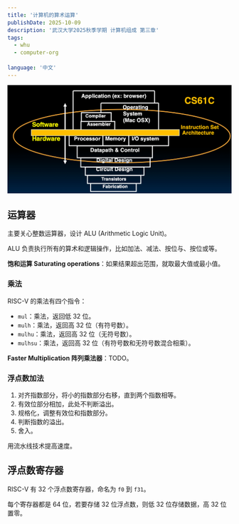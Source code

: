```yaml
---
title: '计算机的算术运算'
publishDate: 2025-10-09
description: '武汉大学2025秋季学期 计算机组成 第三章'
tags:
  - whu
  - computer-org

language: '中文'
---
```


![img-01](./img-01.png)

## 运算器

主要关心整数运算器，设计 ALU (Arithmetic Logic Unit)。

ALU 负责执行所有的算术和逻辑操作，比如加法、减法、按位与、按位或等。

**饱和运算 Saturating operations**：如果结果超出范围，就取最大值或最小值。



### 乘法

RISC-V 的乘法有四个指令：

- `mul`：乘法，返回低 32 位。
- `mulh`：乘法，返回高 32 位（有符号数）。
- `mulhu`：乘法，返回高 32 位（无符号数）。
- `mulhsu`：乘法，返回高 32 位（有符号数和无符号数混合相乘）。

**Faster Multiplication 阵列乘法器**：TODO。

### 浮点数加法

1. 对齐指数部分，将小的指数部分右移，直到两个指数相等。
2. 有效位部分相加，此处不判断溢出。
3. 规格化，调整有效位和指数部分。
4. 判断指数的溢出。
5. 舍入。

用流水线技术提高速度。



## 浮点数寄存器

RISC-V 有 32 个浮点数寄存器，命名为 `f0` 到 `f31`。

每个寄存器都是 64 位，若要存储 32 位浮点数，则低 32 位存储数据，高 32 位置零。





































